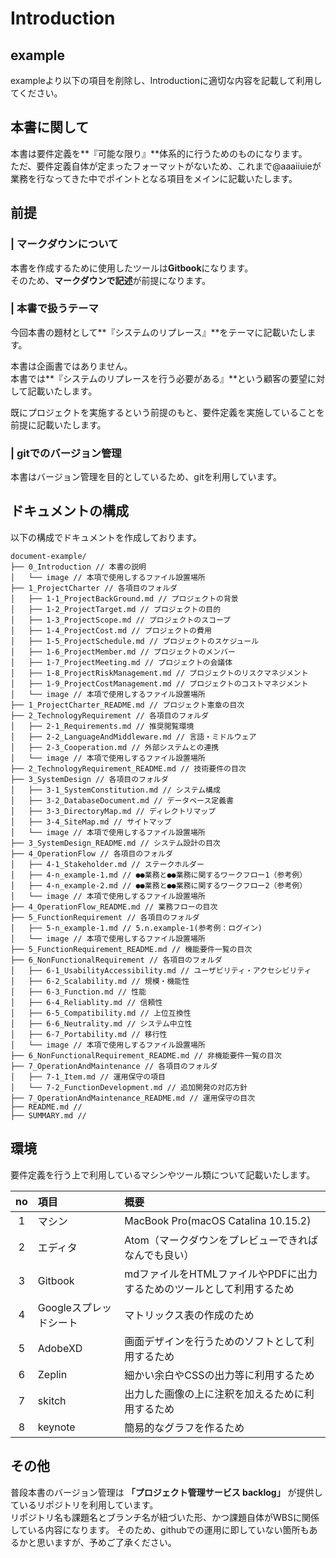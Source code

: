 # Introduction

## example
exampleより以下の項目を削除し、Introductionに適切な内容を記載して利用してください。

## 本書に関して
本書は要件定義を**『可能な限り』**体系的に行うためのものになります。  
ただ、要件定義自体が定まったフォーマットがないため、これまで@aaaiiuieが業務を行なってきた中でポイントとなる項目をメインに記載いたします。

## 前提
### | マークダウンについて
本書を作成するために使用したツールは**Gitbook**になります。  
そのため、**マークダウンで記述**が前提になります。

### | 本書で扱うテーマ
今回本書の題材として**『システムのリプレース』**をテーマに記載いたします。

本書は企画書ではありません。  
本書では**『システムのリプレースを行う必要がある』**という顧客の要望に対して記載いたします。

既にプロジェクトを実施するという前提のもと、要件定義を実施していることを前提に記載いたします。

### | gitでのバージョン管理
本書はバージョン管理を目的としているため、gitを利用しています。  

## ドキュメントの構成
以下の構成でドキュメントを作成しております。

```
document-example/
├── 0_Introduction // 本書の説明
│   └── image // 本項で使用しするファイル設置場所
├── 1_ProjectCharter // 各項目のフォルダ
│   ├── 1-1_ProjectBackGround.md // プロジェクトの背景
│   ├── 1-2_ProjectTarget.md // プロジェクトの目的
│   ├── 1-3_ProjectScope.md // プロジェクトのスコープ
│   ├── 1-4_ProjectCost.md // プロジェクトの費用
│   ├── 1-5_ProjectSchedule.md // プロジェクトのスケジュール
│   ├── 1-6_ProjectMember.md // プロジェクトのメンバー
│   ├── 1-7_ProjectMeeting.md // プロジェクトの会議体
│   ├── 1-8_ProjectRiskManagement.md // プロジェクトのリスクマネジメント
│   ├── 1-9_ProjectCostManagement.md // プロジェクトのコストマネジメント
│   └── image // 本項で使用しするファイル設置場所
├── 1_ProjectCharter_README.md // プロジェクト憲章の目次 
├── 2_TechnologyRequirement // 各項目のフォルダ
│   ├── 2-1_Requirements.md // 推奨閲覧環境
│   ├── 2-2_LanguageAndMiddleware.md // 言語・ミドルウェア 
│   ├── 2-3_Cooperation.md // 外部システムとの連携
│   └── image // 本項で使用しするファイル設置場所
├── 2_TechnologyRequirement_README.md // 技術要件の目次
├── 3_SystemDesign // 各項目のフォルダ
│   ├── 3-1_SystemConstitution.md // システム構成
│   ├── 3-2_DatabaseDocument.md // データベース定義書
│   ├── 3-3_DirectoryMap.md // ディレクトリマップ
│   ├── 3-4_SiteMap.md // サイトマップ
│   └── image // 本項で使用しするファイル設置場所
├── 3_SystemDesign_README.md // システム設計の目次
├── 4_OperationFlow // 各項目のフォルダ
│   ├── 4-1_Stakeholder.md // ステークホルダー
│   ├── 4-n_example-1.md // ●●業務と●●業務に関するワークフロー1（参考例）
│   ├── 4-n_example-2.md // ●●業務と●●業務に関するワークフロー2（参考例）
│   └── image // 本項で使用しするファイル設置場所
├── 4_OperationFlow_README.md // 業務フローの目次
├── 5_FunctionRequirement // 各項目のフォルダ
│   ├── 5-n_example-1.md // 5.n.example-1(参考例：ログイン)
│   └── image // 本項で使用しするファイル設置場所
├── 5_FunctionRequirement_README.md // 機能要件一覧の目次
├── 6_NonFunctionalRequirement // 各項目のフォルダ
│   ├── 6-1_UsabilityAccessibility.md // ユーザビリティ・アクセシビリティ
│   ├── 6-2_Scalability.md // 規模・機能性
│   ├── 6-3_Function.md // 性能
│   ├── 6-4_Reliablity.md // 信頼性
│   ├── 6-5_Compatibility.md // 上位互換性
│   ├── 6-6_Neutrality.md // システム中立性
│   ├── 6-7_Portability.md // 移行性
│   └── image // 本項で使用しするファイル設置場所
├── 6_NonFunctionalRequirement_README.md // 非機能要件一覧の目次
├── 7_OperationAndMaintenance // 各項目のフォルダ
│   ├── 7-1_Item.md // 運用保守の項目
│   └── 7-2_FunctionDevelopment.md // 追加開発の対応方針
├── 7_OperationAndMaintenance_README.md // 運用保守の目次
├── README.md // 
├── SUMMARY.md // 

```

## 環境
要件定義を行う上で利用しているマシンやツール類について記載いたします。

|no|項目|概要|
|:---:|:---|:---|
|1|マシン|MacBook Pro(macOS Catalina 10.15.2)|
|2|エディタ|Atom（マークダウンをプレビューできればなんでも良い）|
|3|Gitbook|mdファイルをHTMLファイルやPDFに出力するためのツールとして利用するため|
|4|Googleスプレッドシート|マトリックス表の作成のため|
|5|AdobeXD|画面デザインを行うためのソフトとして利用するため|
|6|Zeplin|細かい余白やCSSの出力等に利用するため|
|7|skitch|出力した画像の上に注釈を加えるために利用するため|
|8|keynote|簡易的なグラフを作るため|

## その他
普段本書のバージョン管理は **「プロジェクト管理サービス backlog」** が提供しているリポジトリを利用しています。  
リポジトリ名も課題名とブランチ名が紐づいた形、かつ課題自体がWBSに関係している内容になります。
そのため、githubでの運用に即していない箇所もあるかと思いますが、予めご了承ください。












